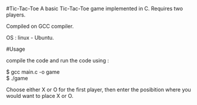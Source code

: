 #Tic-Tac-Toe
A basic Tic-Tac-Toe game implemented in C. Requires two players.

Compiled on GCC compiler.

OS : linux - Ubuntu.

#Usage

compile the code  and run the code using :

$ gcc main.c -o game                                                            
$ ./game

Choose either X or O for the first player, then enter the posibition where you would want to place X or O. 
